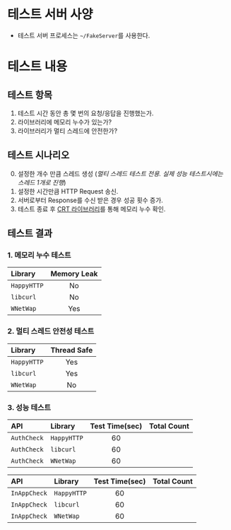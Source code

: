 # 테스트 서버 사양

- 테스트 서버 프로세스는 `~/FakeServer`를 사용한다.

# 테스트 내용

## 테스트 항목
1. 테스트 시간 동안 총 몇 번의 요청/응답을 진행했는가.
2. 라이브러리에 메모리 누수가 있는가?
3. 라이브러리가 멀티 스레드에 안전한가?

## 테스트 시나리오
0. 설정한 개수 만큼 스레드 생성 (*멀티 스레드 테스트 전용. 실제 성능 테스트시에는 스레드 1개로 진행*)
1. 설정한 시간만큼 HTTP Request 송신.
2. 서버로부터 Response를 수신 받은 경우 성공 횟수 증가.
3. 테스트 종료 후 [CRT 라이브러리](https://learn.microsoft.com/ko-kr/cpp/c-runtime-library/find-memory-leaks-using-the-crt-library?view=msvc-170)를 통해 메모리 누수 확인.

## 테스트 결과

### 1. 메모리 누수 테스트

Library     | Memory Leak |
:-------    | :---------: |
`HappyHTTP` | No          | 
`libcurl`   | No          |
`WNetWap`   | Yes         |

### 2. 멀티 스레드 안전성 테스트

Library     | Thread Safe |
:-------    | :---------: |
`HappyHTTP` | Yes         |
`libcurl`   | Yes         | 
`WNetWap`   | No          |

### 3. 성능 테스트

API         | Library    | Test Time(sec)  | Total Count  |
:-------    |:-------    | :-------------: | :----------: |
`AuthCheck` |`HappyHTTP` | 60              |              |
`AuthCheck` |`libcurl`   | 60              |              |
`AuthCheck` |`WNetWap`   | 60              |              |

API          | Library    | Test Time(sec)  | Total Count  |
:-------     |:-------    | :-------------: | :----------: |
`InAppCheck` |`HappyHTTP` | 60              |              |
`InAppCheck` |`libcurl`   | 60              |              |
`InAppCheck` |`WNetWap`   | 60              |              |